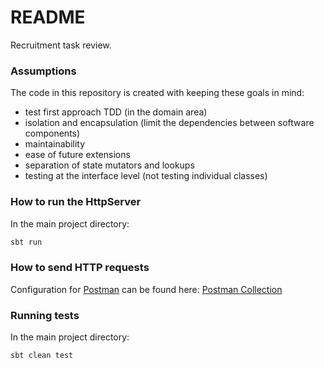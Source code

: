 # README #

Recruitment task review.

### Assumptions ###

The code in this repository is created with keeping these goals in mind:

* test first approach TDD (in the domain area)
* isolation and encapsulation (limit the dependencies between software components)
* maintainability
* ease of future extensions
* separation of state mutators and lookups
* testing at the interface level (not testing individual classes)

### How to run the HttpServer ###

In the main project directory:

```sbt
sbt run
```

### How to send HTTP requests ###

Configuration for [Postman](https://www.postman.com/company/about-postman/) can be found
here: [Postman Collection](Payment.postman_collection.json)

### Running tests ###

In the main project directory:

```sbt
sbt clean test
```